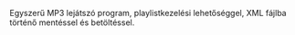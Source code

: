 Egyszerű MP3 lejátszó program, playlistkezelési lehetőséggel, XML fájlba történő mentéssel és betöltéssel.
